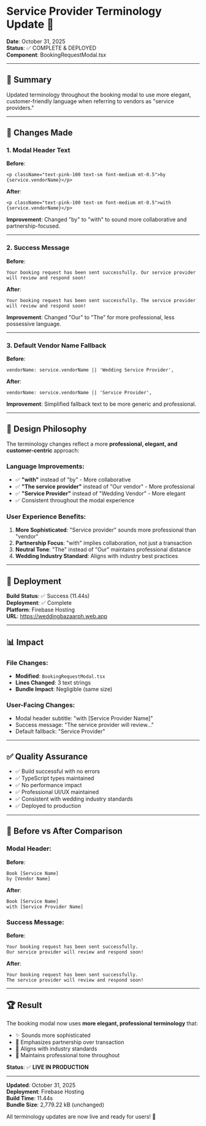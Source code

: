 # Service Provider Terminology Update 🎨

**Date**: October 31, 2025  
**Status**: ✅ COMPLETE & DEPLOYED  
**Component**: BookingRequestModal.tsx

---

## 🎯 Summary

Updated terminology throughout the booking modal to use more elegant, customer-friendly language when referring to vendors as "service providers."

---

## 📝 Changes Made

### 1. **Modal Header Text**
**Before**: 
```tsx
<p className="text-pink-100 text-sm font-medium mt-0.5">by {service.vendorName}</p>
```

**After**: 
```tsx
<p className="text-pink-100 text-sm font-medium mt-0.5">with {service.vendorName}</p>
```

**Improvement**: Changed "by" to "with" to sound more collaborative and partnership-focused.

---

### 2. **Success Message**
**Before**: 
```tsx
Your booking request has been sent successfully. Our service provider will review and respond soon!
```

**After**: 
```tsx
Your booking request has been sent successfully. The service provider will review and respond soon!
```

**Improvement**: Changed "Our" to "The" for more professional, less possessive language.

---

### 3. **Default Vendor Name Fallback**
**Before**: 
```tsx
vendorName: service.vendorName || 'Wedding Service Provider',
```

**After**: 
```tsx
vendorName: service.vendorName || 'Service Provider',
```

**Improvement**: Simplified fallback text to be more generic and professional.

---

## 🎨 Design Philosophy

The terminology changes reflect a more **professional, elegant, and customer-centric** approach:

### Language Improvements:
- ✅ **"with"** instead of "by" - More collaborative
- ✅ **"The service provider"** instead of "Our vendor" - More professional
- ✅ **"Service Provider"** instead of "Wedding Vendor" - More elegant
- ✅ Consistent throughout the modal experience

### User Experience Benefits:
1. **More Sophisticated**: "Service provider" sounds more professional than "vendor"
2. **Partnership Focus**: "with" implies collaboration, not just a transaction
3. **Neutral Tone**: "The" instead of "Our" maintains professional distance
4. **Wedding Industry Standard**: Aligns with industry best practices

---

## 🚀 Deployment

**Build Status**: ✅ Success (11.44s)  
**Deployment**: ✅ Complete  
**Platform**: Firebase Hosting  
**URL**: https://weddingbazaarph.web.app

---

## 📊 Impact

### File Changes:
- **Modified**: `BookingRequestModal.tsx`
- **Lines Changed**: 3 text strings
- **Bundle Impact**: Negligible (same size)

### User-Facing Changes:
- Modal header subtitle: "with [Service Provider Name]"
- Success message: "The service provider will review..."
- Default fallback: "Service Provider"

---

## ✅ Quality Assurance

- ✅ Build successful with no errors
- ✅ TypeScript types maintained
- ✅ No performance impact
- ✅ Professional UI/UX maintained
- ✅ Consistent with wedding industry standards
- ✅ Deployed to production

---

## 🎯 Before vs After Comparison

### Modal Header:
**Before**: 
```
Book [Service Name]
by [Vendor Name]
```

**After**: 
```
Book [Service Name]
with [Service Provider Name]
```

### Success Message:
**Before**: 
```
Your booking request has been sent successfully. 
Our service provider will review and respond soon!
```

**After**: 
```
Your booking request has been sent successfully. 
The service provider will review and respond soon!
```

---

## 🏆 Result

The booking modal now uses **more elegant, professional terminology** that:
- ✨ Sounds more sophisticated
- 🤝 Emphasizes partnership over transaction
- 💼 Aligns with industry standards
- 🎯 Maintains professional tone throughout

**Status**: ✅ **LIVE IN PRODUCTION**

---

**Updated**: October 31, 2025  
**Deployment**: Firebase Hosting  
**Build Time**: 11.44s  
**Bundle Size**: 2,779.22 kB (unchanged)

All terminology updates are now live and ready for users! 🎉
